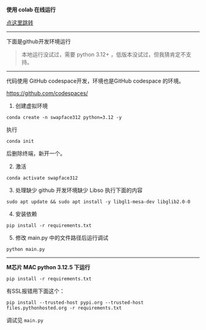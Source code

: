 **使用 colab 在线运行**

[点这里跳转](https://colab.research.google.com/github/kuschzzp/swap_face/blob/main/py312_swapface.ipynb)

---

下面是github开发环境运行

> 本地运行没试过，需要 python 3.12+ ，低版本没试过，但我猜肯定不支持。

---

代码使用 GitHub codespace开发，环境也是GitHub codespace 的环境。

https://github.com/codespaces/

1. 创建虚拟环境

```shell
conda create -n swapface312 python=3.12 -y
```

执行

```shell 
conda init
``` 

后删除终端，新开一个。

2. 激活

```shell 
conda activate swapface312
```

3. 处理缺少 github 开发环境缺少 Libso 执行下面的内容

```shell 
sudo apt update && sudo apt install -y libgl1-mesa-dev libglib2.0-0
```

4. 安装依赖

```shell 
pip install -r requirements.txt
```

5. 修改 main.py 中的文件路径后运行调试

```shell 
python main.py 
```

---

**M芯片 MAC python 3.12.5 下运行**

```shell
pip install -r requirements.txt
```

有SSL报错用下面这个：

```shell
pip install --trusted-host pypi.org --trusted-host files.pythonhosted.org -r requirements.txt
```

调试见 `main.py`
